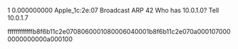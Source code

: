 1	0.000000000	Apple_1c:2e:07	Broadcast	ARP	42	Who has 10.0.1.0?  Tell 10.0.1.7

ffffffffffffb8f6b11c2e0708060001080006040001b8f6b11c2e070a0001070000000000000a000100


